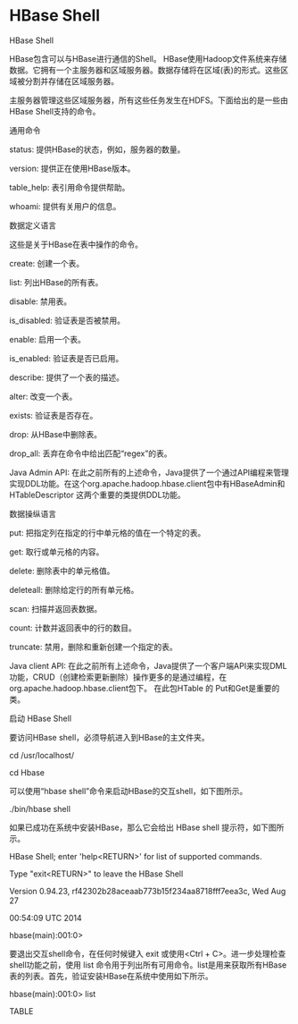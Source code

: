 # HBase Shell

HBase Shell

HBase包含可以与HBase进行通信的Shell。 HBase使用Hadoop文件系统来存储数据。它拥有一个主服务器和区域服务器。数据存储将在区域\(表\)的形式。这些区域被分割并存储在区域服务器。

主服务器管理这些区域服务器，所有这些任务发生在HDFS。下面给出的是一些由HBase Shell支持的命令。

通用命令

status: 提供HBase的状态，例如，服务器的数量。

version: 提供正在使用HBase版本。

table\_help: 表引用命令提供帮助。

whoami: 提供有关用户的信息。

数据定义语言

这些是关于HBase在表中操作的命令。

create: 创建一个表。

list: 列出HBase的所有表。

disable: 禁用表。

is\_disabled: 验证表是否被禁用。

enable: 启用一个表。

is\_enabled: 验证表是否已启用。

describe: 提供了一个表的描述。

alter: 改变一个表。

exists: 验证表是否存在。

drop: 从HBase中删除表。

drop\_all: 丢弃在命令中给出匹配“regex”的表。

Java Admin API: 在此之前所有的上述命令，Java提供了一个通过API编程来管理实现DDL功能。在这个org.apache.hadoop.hbase.client包中有HBaseAdmin和HTableDescriptor 这两个重要的类提供DDL功能。

数据操纵语言

put: 把指定列在指定的行中单元格的值在一个特定的表。

get: 取行或单元格的内容。

delete: 删除表中的单元格值。

deleteall: 删除给定行的所有单元格。

scan: 扫描并返回表数据。

count: 计数并返回表中的行的数目。

truncate: 禁用，删除和重新创建一个指定的表。

Java client API: 在此之前所有上述命令，Java提供了一个客户端API来实现DML功能，CRUD（创建检索更新删除）操作更多的是通过编程，在org.apache.hadoop.hbase.client包下。 在此包HTable 的 Put和Get是重要的类。

启动 HBase Shell

要访问HBase shell，必须导航进入到HBase的主文件夹。

cd /usr/localhost/

cd Hbase

可以使用“hbase shell”命令来启动HBase的交互shell，如下图所示。

./bin/hbase shell

如果已成功在系统中安装HBase，那么它会给出 HBase shell 提示符，如下图所示。

HBase Shell; enter 'help&lt;RETURN&gt;' for list of supported commands.

Type "exit&lt;RETURN&gt;" to leave the HBase Shell

Version 0.94.23, rf42302b28aceaab773b15f234aa8718fff7eea3c, Wed Aug 27

00:54:09 UTC 2014

hbase\(main\):001:0&gt;

要退出交互shell命令，在任何时候键入 exit 或使用&lt;Ctrl + C&gt;。进一步处理检查shell功能之前，使用 list 命令用于列出所有可用命令。list是用来获取所有HBase 表的列表。首先，验证安装HBase在系统中使用如下所示。

hbase\(main\):001:0&gt; list

TABLE

